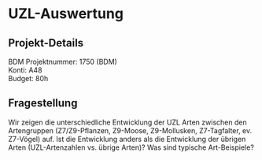 # UZL-Auswertung

## Projekt-Details
BDM Projektnummer: 1750 (BDM) <br>
Konti: A48 <br>
Budget: 80h <br>

## Fragestellung
Wir zeigen die unterschiedliche Entwicklung der UZL Arten zwischen den Artengruppen (Z7/Z9-Pflanzen, Z9-Moose, Z9-Mollusken, Z7-Tagfalter, ev. Z7-Vögel) auf. Ist die Entwicklung anders als die Entwicklung der übrigen Arten (UZL-Artenzahlen vs. übrige Arten)? Was sind typische Art-Beispiele?
